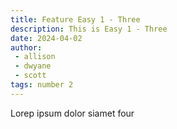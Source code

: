 ```yaml
---
title: Feature Easy 1 - Three
description: This is Easy 1 - Three
date: 2024-04-02
author: 
 - allison
 - dwyane
 - scott
tags: number 2
---
```


Lorep ipsum dolor siamet four
